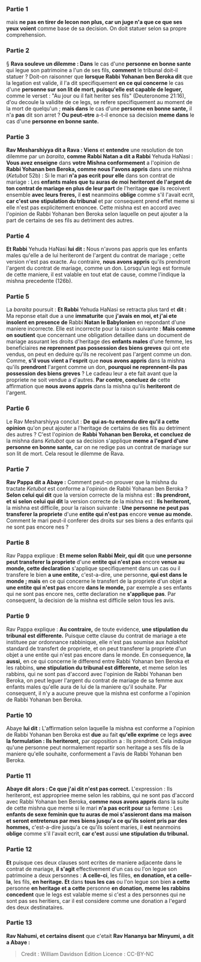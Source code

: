 
### Partie 1
mais <b>ne pas en tirer de lecon non plus, car un juge n'a que ce que ses yeux voient</b> comme base de sa decision. On doit statuer selon sa propre comprehension.

### Partie 2
§ <b>Rava souleve un dilemme : Dans</b> le cas d'une <b>personne en bonne sante</b> qui legue son patrimoine a l'un de ses fils, <b>comment</b> le tribunal doit-il statuer ? Doit-on raisonner que <b>lorsque Rabbi Yohanan ben Beroka dit</b> que la legation est valide, il l'a dit specifiquement <b>en ce qui concerne</b> le cas d'une <b>personne sur son lit de mort, puisqu'elle est capable de leguer,</b> comme le verset : "Au jour ou il fait heriter ses fils" (Deuteronome 21:16), d'ou decoule la validite de ce legs, se refere specifiquement au moment de la mort de quelqu'un ; <b>mais dans</b> le cas d'une <b>personne en bonne sante,</b> il n'a <b>pas</b> dit son arret ? <b>Ou peut-etre</b> a-t-il enonce sa decision <b>meme dans</b> le cas d'une <b>personne en bonne sante.</b>

### Partie 3
<b>Rav Mesharshiyya dit a Rava : Viens</b> et <b>entendre</b> une resolution de ton dilemme par un <i>baraita</i>, <b>comme Rabbi Natan a dit a Rabbi</b> Yehuda HaNasi : <b>Vous avez enseigne</b> dans <b>votre Mishna conformement</b> a l'opinion de <b>Rabbi Yohanan ben Beroka, comme nous l'avons appris</b> dans une mishna (<i>Ketubot</i> 52b) : Si le mari <b>n'a pas ecrit pour elle</b> dans son contrat de mariage : Les <b>enfants males que tu auras de moi heriteront de l'argent de ton contrat de mariage en plus de leur part</b> de l'heritage <b>que</b> ils recoivent ensemble <b>avec leurs freres,</b> il <b>est</b> neanmoins <b>oblige</b> comme s'il l'avait ecrit, <b>car c'est une stipulation du tribunal</b> et par consequent prend effet meme si elle n'est pas explicitement enoncee. Cette mishna est en accord avec l'opinion de Rabbi Yohanan ben Beroka selon laquelle on peut ajouter a la part de certains de ses fils au detriment des autres.

### Partie 4
<b>Et Rabbi</b> Yehuda HaNasi <b>lui dit :</b> Nous n'avons pas appris que les enfants males qu'elle a de lui heriteront de l'argent du contrat de mariage ; cette version n'est pas exacte. Au contraire, <b>nous avons appris</b> qu'ils prendront</b> l'argent du contrat de mariage, comme un don. Lorsqu'un legs est formule de cette maniere, il est valable en tout etat de cause, comme l'indique la mishna precedente (126b).

### Partie 5
La <i>baraita</i> poursuit : <b>Et Rabbi</b> Yehuda HaNasi se retracta plus tard et <b>dit :</b> Ma reponse etait due a une <b>immaturite</b> que <b>j'avais en moi, et j'ai ete insolent en presence de</b> Rabbi <b>Natan le Babylonien</b> en repondant d'une maniere incorrecte. Elle est incorrecte pour la raison suivante : <b>Mais comme on soutient</b> que concernant une obligation detaillee dans un document de mariage assurant les droits d'heritage des <b>enfants males</b> d'une femme, les beneficiaires <b>ne reprennent pas possession des biens greves</b> qui ont ete vendus, on peut en deduire qu'ils ne recoivent pas l'argent comme un don. Comme, <b>s'il vous vient a l'esprit</b> que <b>nous avons appris</b> dans la mishna qu'ils <b>prendront</b> l'argent comme un don, <b>pourquoi ne reprennent-ils pas possession des biens greves</b> ? Le cadeau leur a ete fait avant que la propriete ne soit vendue a d'autres. <b>Par contre, concluez de</b> cette affirmation que <b>nous avons appris</b> dans la mishna qu'ils <b>heriteront</b> de l'argent.

### Partie 6
Le Rav Mesharshiyya conclut : <b>De qui as-tu entendu dire qu'il a cette opinion</b> qu'on peut ajouter a l'heritage de certains de ses fils au detriment des autres ? C'est l'opinion de <b>Rabbi Yohanan ben Beroka, et concluez de</b> la mishna dans <i>Ketubot</i> que sa decision s'applique <b>meme a l'egard d'une personne en bonne sante,</b> car on ne redige pas un contrat de mariage sur son lit de mort. Cela resout le dilemme de Rava.

### Partie 7
<b>Rav Pappa dit a Abaye :</b> Comment peut-on prouver que la mishna du tractate <i>Ketubot</i> est conforme a l'opinion de Rabbi Yohanan ben Beroka ? <b>Selon celui qui dit</b> que la version correcte de la mishna est : <b>Ils prendront, et si selon celui qui dit</b> la version correcte de la mishna est : <b>Ils heriteront,</b> la mishna est difficile, pour la raison suivante : <b>Une personne ne peut pas transferer la propriete</b> d'une <b>entite qui n'est pas</b> encore <b>venue au monde.</b> Comment le mari peut-il conferer des droits sur ses biens a des enfants qui ne sont pas encore nes ?

### Partie 8
Rav Pappa explique : <b>Et meme selon Rabbi Meir, qui dit</b> que <b>une personne peut transferer la propriete</b> d'une <b>entite qui n'est pas</b> encore <b>venue au monde, cette declaration</b> s'applique specifiquement dans un cas ou il transfere le bien <b>a une entite,</b> c'est-a-dire, une personne, <b>qui est dans le monde ; mais</b> en ce qui concerne le transfert de la propriete d'un objet <b>a une entite qui n'est pas</b> encore <b>dans le monde,</b> par exemple a ses enfants qui ne sont pas encore nes, cette declaration ne <b>s'applique pas</b>. Par consequent, la decision de la mishna est difficile selon tous les avis.

### Partie 9
Rav Pappa explique : <b>Au contraire,</b> de toute evidence, <b>une stipulation du tribunal est differente.</b> Puisque cette clause du contrat de mariage a ete instituee par ordonnance rabbinique, elle n'est pas soumise aux <i>halakhot</i> standard de transfert de propriete, et on peut transferer la propriete d'un objet a une entite qui n'est pas encore dans le monde. En consequence, <b>la aussi,</b> en ce qui concerne le differend entre Rabbi Yohanan ben Beroka et les rabbins, <b>une stipulation du tribunal est differente,</b> et meme selon les rabbins, qui ne sont pas d'accord avec l'opinion de Rabbi Yohanan ben Beroka, on peut leguer l'argent du contrat de mariage de sa femme aux enfants males qu'elle aura de lui de la maniere qu'il souhaite. Par consequent, il n'y a aucune preuve que la mishna est conforme a l'opinion de Rabbi Yohanan ben Beroka.

### Partie 10
Abaye <b>lui dit :</b> L'affirmation selon laquelle la mishna est conforme a l'opinion de Rabbi Yohanan ben Beroka est <b>due</b> au fait <b>qu'elle exprime</b> ce legs <b>avec la formulation : Ils heriteront,</b> par opposition a : Ils prendront. Cela indique qu'une personne peut normalement repartir son heritage a ses fils de la maniere qu'elle souhaite, conformement a l'avis de Rabbi Yohanan ben Beroka.

### Partie 11
<b>Abaye dit alors : Ce que j'ai dit n'est pas correct.</b> L'expression : Ils heriteront, est appropriee meme selon les rabbins, qui ne sont pas d'accord avec Rabbi Yohanan ben Beroka, <b>comme nous avons appris</b> dans la suite de cette mishna que meme si le mari <b>n'a pas ecrit pour</b> sa femme : Les <b>enfants de sexe feminin que tu auras de moi s'assieront dans ma maison et seront entretenus par mes biens jusqu'a ce qu'ils soient pris par des hommes,</b> c'est-a-dire jusqu'a ce qu'ils soient maries, il <b>est</b> neanmoins <b>oblige</b> comme s'il l'avait ecrit, <b>car c'est</b> aussi <b>une stipulation du tribunal.</b>

### Partie 12
<b>Et</b> puisque ces deux clauses sont ecrites de maniere adjacente dans le contrat de mariage, <b>il s'agit</b> effectivement d'un cas ou l'on legue son patrimoine a deux personnes : <b>A celle-ci</b>, les filles, <b>en donation, et a celle-la</b>, les fils, <b>en heritage. Et</b> dans <b>tous les cas</b> ou l'on legue son bien <b>a cette</b> personne <b>en heritage et a cette</b> personne <b>en donation, meme les rabbins concedent</b> que le legs est valable meme si c'est a des personnes qui ne sont pas ses heritiers, car il est considere comme une donation a l'egard des deux destinataires.

### Partie 13
<b>Rav Nahumi, et certains disent</b> que c'etait <b>Rav Hananya bar Minyumi, a dit a Abaye :</b>

>Credit : William Davidson Edition
>Licence : CC-BY-NC